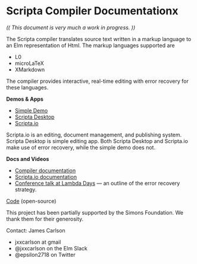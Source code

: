 # Scripta Compiler Documentationx   

_(( This document is very much a work in progress. ))_

The Scripta compiler translates source text written
in a markup language to an Elm representation of Html.
The markup languages supported are

- L0
- microLaTeX
- XMarkdown

The compiler
provides interactive, real-time editing with error recovery for 
these languages.



**Demos & Apps**

- [Simple Demo](https://jxxcarlson.github.io/app/scripta-compiler-demo/)
- [Scripta Desktop](https://github.com/jxxcarlson/scripta-tauri/blob/main/README.md)
- [Scripta.io](https://scripta.io)

Scripta.io is an editing, document management, and publishing system.
Scripta Desktop is simple editing app.  Both Scripta Desktop and
Scripta.io make use of error recovery, while the simple demo does not.

**Docs and Videos**

- [Compiler documentation](/docs-scripta-compiler/introduction/)
- [Scripta.io documentation](https://jxxcarlson.github.io/docs-scripta-app)
- [Conference talk at Lambda Days](https://www.youtube.com/watch?v=AE_QzSIsmMI)
— an outline of the error recovery strategy.

[Code](https://github.com/jxxcarlson/scripta-compiler) (open-source)

This project has been partially supported by the 
Simons Foundation.  We thank them for their generosity.

Contact: James Carlson

- jxxcarlson at gmail
- @jxxcarlson on the Elm Slack
- @epsilon2718 on Twitter
